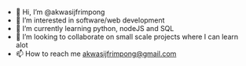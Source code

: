 - 👋 Hi, I’m @akwasijfrimpong
- 👀 I’m interested in software/web development
- 🌱 I’m currently learning python, nodeJS and SQL
- 💞️ I’m looking to collaborate on small scale projects where I can learn alot
- 📫 How to reach me akwasijfrimpong@gmail.com

<!---
akwasijfrimpong/akwasijfrimpong is a ✨ special ✨ repository because its `README.md` (this file) appears on your GitHub profile.
You can click the Preview link to take a look at your changes.
--->
